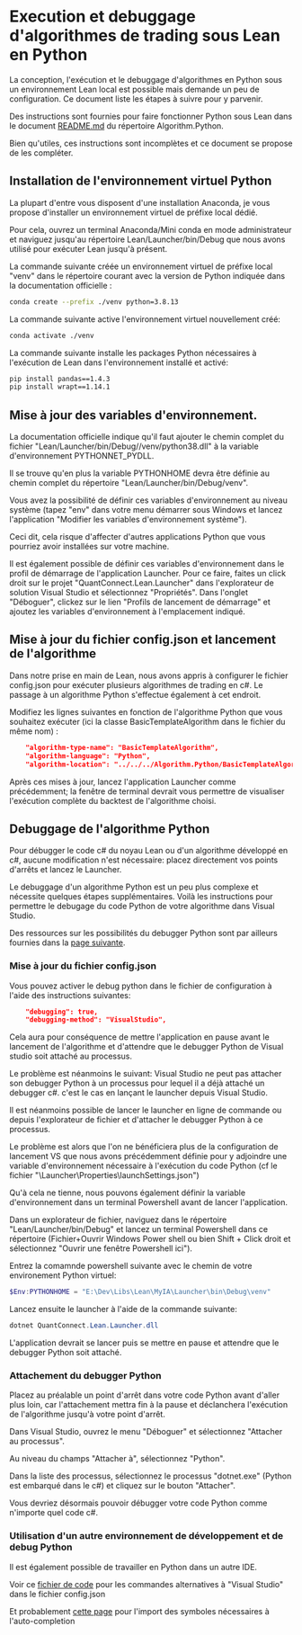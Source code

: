 # Execution et debuggage d'algorithmes de trading sous Lean en Python

La conception, l'exécution et le debuggage d'algorithmes en Python sous un environnement Lean local est possible mais demande un peu de configuration.
Ce document liste les étapes à suivre pour y parvenir.

Des instructions sont fournies pour faire fonctionner Python sous Lean dans le document [README.md](../Algorithm.Python/Readme.md) du répertoire Algorithm.Python.

Bien qu'utiles, ces instructions sont incomplètes et ce document se propose de les compléter.

## Installation de l'environnement virtuel Python

La plupart d'entre vous disposent d'une installation Anaconda, je vous propose d'installer un environnement virtuel de préfixe local dédié.

Pour cela, ouvrez un terminal Anaconda/Mini conda en mode administrateur et naviguez jusqu'au répertoire Lean/Launcher/bin/Debug que nous avons utilisé pour exécuter Lean jusqu'à présent.

La commande suivante créée un environnement virtuel de préfixe local "venv" dans le répertoire courant avec la version de Python indiquée dans la documentation officielle :

```bash
conda create --prefix ./venv python=3.8.13
```

La commande suivante active l'environnement virtuel nouvellement créé:

```bash
conda activate ./venv
```

La commande suivante installe les packages Python nécessaires à l'exécution de Lean dans l'environnement installé et activé:

```bash
pip install pandas==1.4.3
pip install wrapt==1.14.1
```

## Mise à jour des variables d'environnement.

La documentation officielle indique qu'il faut ajouter le chemin complet du fichier "Lean/Launcher/bin/Debug//venv/python38.dll" à la variable d'environnement PYTHONNET_PYDLL.

Il se trouve qu'en plus la variable PYTHONHOME devra être définie au chemin complet du répertoire "Lean/Launcher/bin/Debug/venv".

Vous avez la possibilité de définir ces variables d'environnement au niveau système (tapez "env" dans votre menu démarrer sous Windows et lancez l'application "Modifier les variables d'environnement système").

Ceci dit, cela risque d'affecter d'autres applications Python que vous pourriez avoir installées sur votre machine. 

Il est également possible de définir ces variables d'environnement dans le profil de démarrage de l'application Launcher. Pour ce faire, faites un click droit sur le projet "QuantConnect.Lean.Launcher" dans l'explorateur de solution Visual Studio et sélectionnez "Propriétés". Dans l'onglet "Déboguer", clickez sur le lien "Profils de lancement de démarrage" et ajoutez les variables d'environnement à l'emplacement indiqué.


## Mise à jour du fichier config.json et lancement de l'algorithme

Dans notre prise en main de Lean, nous avons appris à configurer le fichier config.json pour exécuter plusieurs algorithmes de trading en c#.
Le passage à un algorithme Python s'effectue également à cet endroit.

Modifiez les lignes suivantes en fonction de l'algorithme Python que vous souhaitez exécuter (ici la classe BasicTemplateAlgorithm dans le fichier du même nom) :

```json
    "algorithm-type-name": "BasicTemplateAlgorithm",
    "algorithm-language": "Python",
    "algorithm-location": "../../../Algorithm.Python/BasicTemplateAlgorithm.py",
```

Après ces mises à jour, lancez l'application Launcher comme précédemment; la fenêtre de terminal devrait vous permettre de visualiser l'exécution complète du backtest de l'algorithme choisi.

## Debuggage de l'algorithme Python

Pour débugger le code c# du noyau Lean ou d'un algorithme développé en c#, aucune modification n'est nécessaire: placez directement vos points d'arrêts et lancez le Launcher.

Le debuggage d'un algorithme Python est un peu plus complexe et nécessite quelques étapes supplémentaires.
Voilà les instructions pour permettre le debugage du code Python de votre algorithme dans Visual Studio.

Des ressources sur les possibilités du debugger Python sont par ailleurs fournies dans la [page suivante](https://learn.microsoft.com/en-us/visualstudio/python/debugging-python-in-visual-studio?view=vs-2022).

### Mise à jour du fichier config.json

Vous pouvez activer le debug python dans le fichier de configuration à l'aide des instructions suivantes:
    
```json
    "debugging": true,
    "debugging-method": "VisualStudio",
```

Cela aura pour conséquence de mettre l'application en pause avant le lancement de l'algorithme et d'attendre que le debugger Python de Visual studio soit attaché au processus.

Le problème est néanmoins le suivant: Visual Studio ne peut pas attacher son debugger Python à un processus pour lequel il a déjà attaché un debugger c#. c'est le cas en lançant le launcher depuis Visual Studio.

Il est néanmoins possible de lancer le launcher en ligne de commande ou depuis l'explorateur de fichier et d'attacher le debugger Python à ce processus.

Le problème est alors que l'on ne bénéficiera plus de la configuration de lancement VS que nous avons précédemment définie pour y adjoindre une variable d'environnement nécessaire à l'exécution du code Python (cf le fichier "\Launcher\Properties\launchSettings.json")

Qu'à cela ne tienne, nous pouvons également définir la variable d'environnement dans un terminal Powershell avant de lancer l'application.

Dans un explorateur de fichier, naviguez dans le répertoire "Lean/Launcher/bin/Debug" et lancez un terminal Powershell dans ce répertoire (Fichier+Ouvrir Windows Power shell ou bien  Shift + Click droit et sélectionnez "Ouvrir une fenêtre Powershell ici").

Entrez la comamnde powershell suivante avec le chemin de votre environement Python virtuel:

```powershell
$Env:PYTHONHOME = "E:\Dev\Libs\Lean\MyIA\Launcher\bin\Debug\venv"
```

Lancez ensuite le launcher à l'aide de la commande suivante:

```powershell
dotnet QuantConnect.Lean.Launcher.dll
```

L'application devrait se lancer puis se mettre en pause et attendre que le debugger Python soit attaché.

### Attachement du debugger Python

Placez au préalable un point d'arrêt dans votre code Python avant d'aller plus loin, car l'attachement mettra fin à la pause et déclanchera l'exécution de l'algorithme jusqu'à votre point d'arrêt.

Dans Visual Studio, ouvrez le menu "Déboguer" et sélectionnez "Attacher au processus".

Au niveau du champs "Attacher à", sélectionnez "Python".

Dans la liste des processus, sélectionnez le processus "dotnet.exe" (Python est embarqué dans le c#) et cliquez sur le bouton "Attacher".

Vous devriez désormais pouvoir débugger votre code Python comme n'importe quel code c#.

### Utilisation d'un autre environnement de développement et de debug Python

Il est également possible de travailler en Python dans un autre IDE.

Voir ce [fichier de code](../AlgorithmFactory/DebuggerHelper.cs) pour les commandes alternatives à "Visual Studio" dans le fichier config.json

Et probablement [cette page](https://www.quantconnect.com/docs/v2/lean-cli/projects/autocomplete#07-Imports) pour l'import des symboles nécessaires à l'auto-completion

